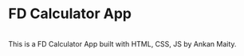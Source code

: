<h1>FD Calculator App</h1>
<br>
This is a FD Calculator App built with HTML, CSS, JS by Ankan Maity.
